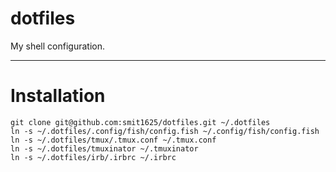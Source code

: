 # dotfiles
My shell configuration.

----------

Installation
============

    git clone git@github.com:smit1625/dotfiles.git ~/.dotfiles
    ln -s ~/.dotfiles/.config/fish/config.fish ~/.config/fish/config.fish
    ln -s ~/.dotfiles/tmux/.tmux.conf ~/.tmux.conf
    ln -s ~/.dotfiles/tmuxinator ~/.tmuxinator
    ln -s ~/.dotfiles/irb/.irbrc ~/.irbrc
